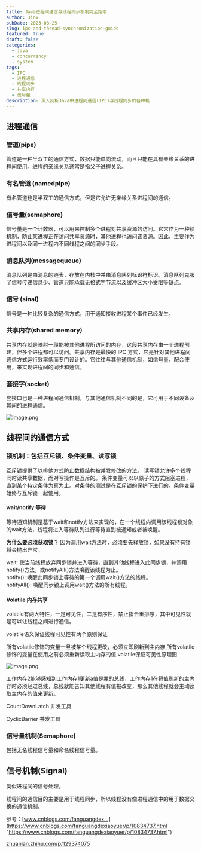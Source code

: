 ```yaml
---
title: Java进程间通信与线程同步机制完全指南
author: Jinx
pubDate: 2023-08-25
slug: ipc-and-thread-synchronization-guide
featured: true
draft: false
categories:
  - java
  - concurrency
  - system
tags:
  - IPC
  - 进程通信
  - 线程同步
  - 共享内存
  - 信号量
description: 深入剖析Java中进程间通信(IPC)与线程同步的各种机
---
```


## 进程通信

### 管道(pipe)

管道是一种半双工的通信方式，数据只能单向流动，而且只能在具有亲缘关系的进程间使用。进程的亲缘关系通常是指父子进程关系。

### 有名管道 (namedpipe)

有名管道也是半双工的通信方式，但是它允许无亲缘关系进程间的通信。

### 信号量(semaphore)

信号量是一个计数器，可以用来控制多个进程对共享资源的访问。它常作为一种锁机制，防止某进程正在访问共享资源时，其他进程也访问该资源。因此，主要作为进程间以及同一进程内不同线程之间的同步手段。

### 消息队列(messagequeue)

消息队列是由消息的链表，存放在内核中并由消息队列标识符标识。消息队列克服了信号传递信息少、管道只能承载无格式字节流以及缓冲区大小受限等缺点。

### 信号 (sinal)

信号是一种比较复杂的通信方式，用于通知接收进程某个事件已经发生。

### 共享内存(shared memory)

共享内存就是映射一段能被其他进程所访问的内存，这段共享内存由一个进程创建，但多个进程都可以访问。共享内存是最快的 IPC 方式，它是针对其他进程间通信方式运行效率低而专门设计的。它往往与其他通信机制，如信号量，配合使用，来实现进程间的同步和通信。

### 套接字(socket)

套接口也是一种进程间通信机制，与其他通信机制不同的是，它可用于不同设备及其间的进程通信。

![image.png](https://p9-juejin.byteimg.com/tos-cn-i-k3u1fbpfcp/c91def08d2b14a6e81b8dc593e1cf02d~tplv-k3u1fbpfcp-zoom-in-crop-mark:1512:0:0:0.awebp)

## 线程间的通信方式

### 锁机制：包括互斥锁、条件变量、读写锁

互斥锁提供了以排他方式防止数据结构被并发修改的方法。 读写锁允许多个线程同时读共享数据，而对写操作是互斥的。 条件变量可以以原子的方式阻塞进程，直到某个特定条件为真为止。对条件的测试是在互斥锁的保护下进行的。条件变量始终与互斥锁一起使用。

#### wait/notify 等待

等待通知机制是基于wait和notify方法来实现的，在一个线程内调用该线程锁对象的wait方法，线程将进入等待队列进行等待直到被通知或者被唤醒。

**为什么要必须获取锁？** 因为调用wait方法时，必须要先释放锁，如果没有持有锁将会抛出异常。

wait: 使当前线程放弃同步锁并进入等待，直到其他线程进入此同步锁，并调用notify()方法，或notifyAll()方法唤醒该线程为止。  
notify(): 唤醒此同步锁上等待的第一个调用wait()方法的线程。  
notifyAll(): 唤醒同步锁上调用wait()方法的所有线程。

#### Volatile 内存共享

volatile有两大特性，一是可见性，二是有序性，禁止指令重排序，其中可见性就是可以让线程之间进行通信。

volatile语义保证线程可见性有两个原则保证

所有volatile修饰的变量一旦被某个线程更改，必须立即刷新到主内存 所有volatile修饰的变量在使用之前必须重新读取主内存的值 volatile保证可见性原理图

![image.png](https://p6-juejin.byteimg.com/tos-cn-i-k3u1fbpfcp/794e5af7d4f34b038e7d11c818479c9f~tplv-k3u1fbpfcp-zoom-in-crop-mark:1512:0:0:0.awebp)

工作内存2能够感知到工作内存1更新a值是靠的总线，工作内存1在将值刷新的主内存时必须经过总线，总线就能告知其他线程有值被改变，那么其他线程就会主动读取主内存的值来更新。

CountDownLatch 并发工具

CyclicBarrier 并发工具

### 信号量机制(Semaphore)

包括无名线程信号量和命名线程信号量。

## 信号机制(Signal)

类似进程间的信号处理。

线程间的通信目的主要是用于线程同步，所以线程没有像进程通信中的用于数据交换的通信机制。

参考：[www.cnblogs.com/fanguangdex…](https://www.cnblogs.com/fanguangdexiaoyuer/p/10834737.html "https://www.cnblogs.com/fanguangdexiaoyuer/p/10834737.html")

[zhuanlan.zhihu.com/p/129374075](https://zhuanlan.zhihu.com/p/129374075 "https://zhuanlan.zhihu.com/p/129374075")
